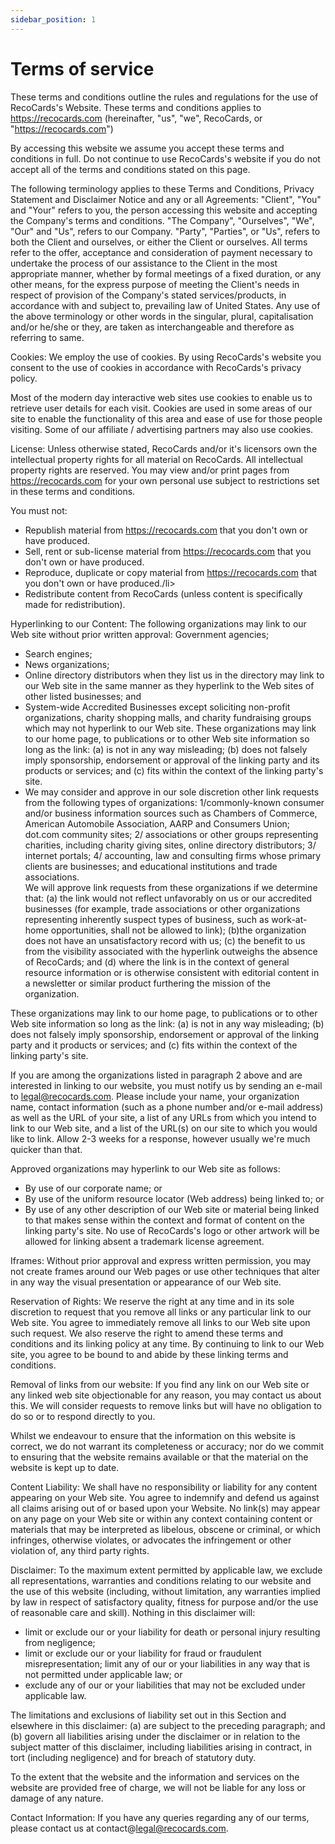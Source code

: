 ```yaml
---
sidebar_position: 1
---
```


# Terms of service

These terms and conditions outline the rules and regulations for the use of RecoCards's Website. These terms and conditions applies to https://recocards.com (hereinafter, "us", "we", RecoCards, or "https://recocards.com")

By accessing this website we assume you accept these terms and conditions in full. Do not continue to use RecoCards's website if you do not accept all of the terms and conditions stated on this page.

The following terminology applies to these Terms and Conditions, Privacy Statement and Disclaimer Notice and any or all Agreements: "Client", "You" and "Your" refers to you, the person accessing this website and accepting the Company's terms and conditions. "The Company", "Ourselves", "We", "Our" and "Us", refers to our Company. "Party", "Parties", or "Us", refers to both the Client and ourselves, or either the Client or ourselves. All terms refer to the offer, acceptance and consideration of payment necessary to undertake the process of our assistance to the Client in the most appropriate manner, whether by formal meetings of a fixed duration, or any other means, for the express purpose of meeting the Client's needs in respect of provision of the Company's stated services/products, in accordance with and subject to, prevailing law of United States. Any use of the above terminology or other words in the singular, plural, capitalisation and/or he/she or they, are taken as interchangeable and therefore as referring to same.

Cookies:
We employ the use of cookies. By using RecoCards's website you consent to the use of cookies in accordance with RecoCards's privacy policy.

Most of the modern day interactive web sites use cookies to enable us to retrieve user details for each visit. Cookies are used in some areas of our site to enable the functionality of this area and ease of use for those people visiting. Some of our affiliate / advertising partners may also use cookies.

License:
Unless otherwise stated, RecoCards and/or it's licensors own the intellectual property rights for all material on RecoCards. All intellectual property rights are reserved. You may view and/or print pages from https://recocards.com for your own personal use subject to restrictions set in these terms and conditions.

You must not:

* Republish material from https://recocards.com that you don't own or have produced.
* Sell, rent or sub-license material from https://recocards.com that you don't own or have produced.
* Reproduce, duplicate or copy material from https://recocards.com that you don't own or have produced./li>
* Redistribute content from RecoCards (unless content is specifically made for redistribution).

Hyperlinking to our Content:
The following organizations may link to our Web site without prior written approval:
Government agencies;
* Search engines;
* News organizations;
* Online directory distributors when they list us in the directory may link to our Web site in the same manner as they hyperlink to the Web sites of other listed businesses; and
* System-wide Accredited Businesses except soliciting non-profit organizations, charity shopping malls, and charity fundraising groups which may not hyperlink to our Web site.
These organizations may link to our home page, to publications or to other Web site information so long as the link: (a) is not in any way misleading; (b) does not falsely imply sponsorship, endorsement or approval of the linking party and its products or services; and (c) fits within the context of the linking party's site.
* We may consider and approve in our sole discretion other link requests from the following types of organizations:
1/commonly-known consumer and/or business information sources such as Chambers of Commerce, American Automobile Association, AARP and Consumers Union;
dot.com community sites;
2/ associations or other groups representing charities, including charity giving sites,
online directory distributors;
3/ internet portals;
4/ accounting, law and consulting firms whose primary clients are businesses; and
educational institutions and trade associations.<br/>
We will approve link requests from these organizations if we determine that: (a) the link would not reflect unfavorably on us or our accredited businesses (for example, trade associations or other organizations representing inherently suspect types of business, such as work-at-home opportunities, shall not be allowed to link); (b)the organization does not have an unsatisfactory record with us; (c) the benefit to us from the visibility associated with the hyperlink outweighs the absence of RecoCards; and (d) where the link is in the context of general resource information or is otherwise consistent with editorial content in a newsletter or similar product furthering the mission of the organization.

These organizations may link to our home page, to publications or to other Web site information so long as the link: (a) is not in any way misleading; (b) does not falsely imply sponsorship, endorsement or approval of the linking party and it products or services; and (c) fits within the context of the linking party's site.

If you are among the organizations listed in paragraph 2 above and are interested in linking to our website, you must notify us by sending an e-mail to legal@recocards.com. Please include your name, your organization name, contact information (such as a phone number and/or e-mail address) as well as the URL of your site, a list of any URLs from which you intend to link to our Web site, and a list of the URL(s) on our site to which you would like to link. Allow 2-3 weeks for a response, however usually we're much quicker than that.

Approved organizations may hyperlink to our Web site as follows:

- By use of our corporate name; or
- By use of the uniform resource locator (Web address) being linked to; or
- By use of any other description of our Web site or material being linked to that makes sense within the context and format of content on the linking party's site.
No use of RecoCards's logo or other artwork will be allowed for linking absent a trademark license agreement.

Iframes:
Without prior approval and express written permission, you may not create frames around our Web pages or use other techniques that alter in any way the visual presentation or appearance of our Web site.

Reservation of Rights:
We reserve the right at any time and in its sole discretion to request that you remove all links or any particular link to our Web site. You agree to immediately remove all links to our Web site upon such request. We also reserve the right to amend these terms and conditions and its linking policy at any time. By continuing to link to our Web site, you agree to be bound to and abide by these linking terms and conditions.

Removal of links from our website:
If you find any link on our Web site or any linked web site objectionable for any reason, you may contact us about this. We will consider requests to remove links but will have no obligation to do so or to respond directly to you.

Whilst we endeavour to ensure that the information on this website is correct, we do not warrant its completeness or accuracy; nor do we commit to ensuring that the website remains available or that the material on the website is kept up to date.

Content Liability:
We shall have no responsibility or liability for any content appearing on your Web site. You agree to indemnify and defend us against all claims arising out of or based upon your Website. No link(s) may appear on any page on your Web site or within any context containing content or materials that may be interpreted as libelous, obscene or criminal, or which infringes, otherwise violates, or advocates the infringement or other violation of, any third party rights.

Disclaimer:
To the maximum extent permitted by applicable law, we exclude all representations, warranties and conditions relating to our website and the use of this website (including, without limitation, any warranties implied by law in respect of satisfactory quality, fitness for purpose and/or the use of reasonable care and skill). Nothing in this disclaimer will:

- limit or exclude our or your liability for death or personal injury resulting from negligence;
- limit or exclude our or your liability for fraud or fraudulent misrepresentation;
limit any of our or your liabilities in any way that is not permitted under applicable law; or
- exclude any of our or your liabilities that may not be excluded under applicable law.

The limitations and exclusions of liability set out in this Section and elsewhere in this disclaimer: (a) are subject to the preceding paragraph; and (b) govern all liabilities arising under the disclaimer or in relation to the subject matter of this disclaimer, including liabilities arising in contract, in tort (including negligence) and for breach of statutory duty.

To the extent that the website and the information and services on the website are provided free of charge, we will not be liable for any loss or damage of any nature.

Contact Information: 
If you have any queries regarding any of our terms, please contact us at contact@legal@recocards.com.